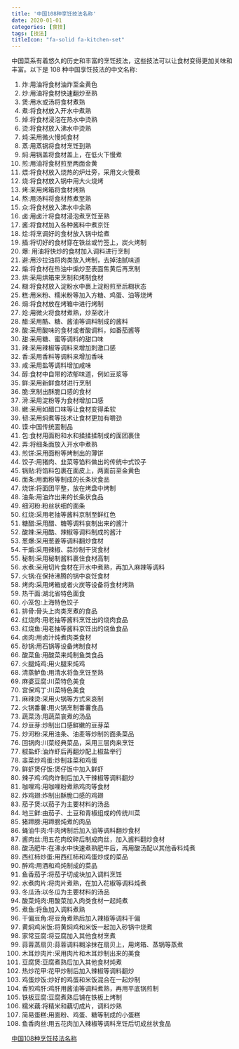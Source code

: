 ```yaml
---
title: '中国108种享饪技法名称'
date: 2020-01-01
categories: [食技]
tags: [技法]
titleIcon: "fa-solid fa-kitchen-set"
---
```

中国菜系有着悠久的历史和丰富的烹饪技法，这些技法可以让食材变得更加关味和丰富。以下是 108 种中国享饪技法的中文名称:

1. 炸:用油将食材油炸至金黄色
2. 炒:用油将食材快速翻炒至熟
3. 煲:用水或汤将食材煮熟
4. 煮:将食材放入开水中煮熟
5. 焯:将食材浸泡在热水中烫熟
6. 烫:将食材放入沸水中烫熟
7. 炖:采用微火慢炖食材
8. 蒸:用蒸锅将食材烹饪到熟
9. 焖:用锅盖将食材盖上，在低火下慢煮
10. 煎:用油将食材煎至两面金黄
11. 煨:将食材放入烧热的炉灶旁，采用文火慢煮
12. 烧:将食材放入锅中用大火烧烤
13. 烤:采用烤箱将食材烤熟
14. 熬:用汤料将食材熬煮至熟
15. 众:将食材放入沸水中余熟
16. 卤:用卤汁将食材浸泡煮烹饪至熟
17. 酱:将食材加入各种酱料中煮京饪
18. 烩:将烹调好的食材放入锅中烩煮
19. 插:将切好的食材穿在铁丝或竹签上，炭火烤制
20. 爆: 用油将快炒的食材加入调料进行烹制
21. 避:用沙拉油将肉类放入烤制，去掉油腻味道
22. 煽:将食材在热油中煽炒至表面焦黄后再烹制
23. 烘:采用烘箱来烹制和烤制食材
24. 糊:将食材放入淀粉水中裹上淀粉煎至后糊状态
25. 糕:用米粉、糯米粉等加入方糖、鸡蛋、油等烧烤
26. 焗:将食材放在烤箱中进行烤制
27. 炝:用微火将食材煮熟，炒至收汁
28. 醋:采用酷、糖、酱油等调料制成的酱料
29. 酸:采用酸味的食材或者酸调料，如番茄酱等
30. 甜:采用糖、蜜等调料的甜口味
31. 辣:采用辣椒等调料来增加刺激口感
32. 香:采用香料等调料来增加香味
33. 咸:采用盐等调料增加咸味
34. 醇:食材中自带的浓郁味道，例如豆浆等
35. 鲜:采用新鲜食材进行烹制
36. 脆:烹制出酥脆口感的食材
37. 滑:采用淀粉等为食材增加口感
38. 嫩:采用如醋口味等让食材变得柔软
39. 韧:采用焖煮等技术让食材更加有嚼劲
40. 馍:中国传统面制品
41. 包:食材用面粉和水和揉揉揉制成的面团裹住
42. 弄:将细条面放入开水中煮熟
43. 煎饼:采用面粉等烤制出的薄饼
44. 饺子:用猪肉、韭菜等馅料做出的传统中式饺子
45. 锅贴:将馅料包裹在面皮上，两面前至金黄色
46. 面条:用面粉等制成的长条状食品
47. 烧饼:将面团平整，放在烤盘中烤制
48. 油条:用油炸出来的长条状食品
49. 细河粉:粉丝状细的面条
50. 红烧:采用老抽等酱料京制至鲜红色
51. 糖醋:采用醋、糖等调料哀制出来的酱汁
52. 酸辣:采用酷、辣椒等调料制成的酱汁
53. 葱爆:采用葱姜等调料翻炒食材
54. 干煽:采用辣椒、蒜炒制干货食材
55. 秘制:采用秘制酱料裹住食材高制
56. 水煮:采用切片食材在开水中煮熟，再加入麻辣等调料
57. 火锅:在保持沸腾的锅中哀饪食材
58. 烤肉:采用烤箱或者火炭等设备将食材烤熟
59. 热干面:湖北省特色面食
60. 小笼包:上海特色饺子
61. 排骨:骨头上肉类烹煮的食品
62. 红烧肉:用老抽等酱料烹饪出的烧肉食品
63. 红烧鱼:用老抽等酱料京饪出的烧鱼食品
64. 卤肉:用卤汁炖煮肉类食材
65. 砂锅:用石锅等设备烤制食材
66. 酸菜鱼:用酸菜来炖制鱼类食品
67. 火腿炖鸡:用火腿来炖鸡
68. 清蒸鲈鱼:用清水将鱼烹饪至熟
69. 麻婆豆腐:川菜特色美食
70. 宫保鸡丁:川菜特色美食
71. 麻辣烫:采用火锅等方式来哀制
72. 火锅番薯:用火锅烹制番薯食品
73. 蔬菜汤:用蔬菜哀煮的汤品
74. 炒豆芽:炒制出口感鲜嫩的豆芽菜
75. 炒河粉:采用油条、油麦等炒制的面条菜品
76. 回锅肉:川菜经典菜品，采用三层肉来烹饪
77. 椒盐虾:油炸虾后再翻炒配上椒盐举行
78. 韭菜炒鸡蛋:炒制韭菜和鸡蛋
79. 鲜虾煲仔饭:煲仔饭中加入鲜虾
80. 辣子鸡:鸡肉炸制后加入干辣椒等调料翻炒
81. 咖哩鸡:用咖哩粉煮熟鸡肉等食材
82. 炸鸡翅:炸制出酥脆口感的鸡翅
83. 茄子煲:以茄子为主要材料的汤品
84. 地三鲜:由茄子、土豆和青椒组成的传统川菜
85. 猪蹄膀:用蹄膀炖煮的肉品
86. 蝇油牛肉:牛肉烤制后加入油等调料翻炒食材
87. 酱肉丝:用五花肉绞碎后制成肉丝，加入酱料翻炒食材
88. 酸汤肥牛:在沸水中快速煮熟肥牛后，再用酸汤配以其他香料炖煮
89. 西红柿炒蛋:用西红柿和鸡蛋炒成的菜品
90. 醉鸡:用酒和鸡炖制成的菜品
91. 鱼香茄子:将茄子切成块加入调料烹饪
92. 水煮肉片:将肉片煮熟，在加入花椒等调料炖煮
93. 冬瓜汤:以冬瓜为主要材料的汤品
94. 酸菜炖肉:用酸菜加入肉类食材一起炖煮
95. 煮鱼:将鱼加入调料煮熟
96. 干偏豆角:将豆角煮熟后加入辣椒等调料干偏
97. 黄焖鸡米饭:将黄焖鸡和米饭一起加入砂锅中烧煮
98. 家常豆腐:将豆腐加入其他食材烹煮
99. 蒜蓉蒸扇贝:蒜蓉调料糊涂抹在扇贝上，用烤箱、蒸锅等蒸煮
100. 木耳炒肉片:采用肉片和木耳炒制出来的美食
101. 豆腐煲:豆腐煮熟后加入其他食材炖煮
102. 热炒花甲:花甲炒制后加入辣椒等调料翻炒
103. 鸡蛋炒饭:炒好的鸡蛋和米饭混合在一起炒制
104. 香煎鸡肝:鸡肝用酱油等调料煮熟，再用平底锅煎制
105. 铁板豆腐:豆腐煮熟后铺在铁板上烤制
106. 糯米藕:将精米和藕切成片，调料炒熟
107. 简易蛋糕:用面粉、鸡蛋、糖等制成的小蛋糕
108. 鱼香肉丝:用五花肉加入辣椒等调料烹饪后切成丝状食品

[中国108种烹饪技法名称](https://wenku.baidu.com/view/30dd80cade88d0d233d4b14e852458fb770b38c4.html?_wkts_=1687163277865&bdQuery=%E4%B8%AD%E5%9B%BD108%E7%A7%8D%E7%83%B9%E9%A5%AA%E6%8A%80%E6%B3%95%E5%90%8D%E7%A7%B0)